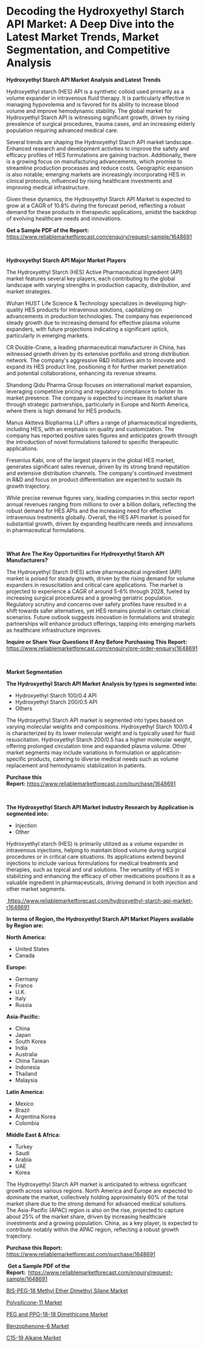 <p><h1>Decoding the Hydroxyethyl Starch API Market: A Deep Dive into the Latest Market Trends, Market Segmentation, and Competitive Analysis</h1></p><p><strong>Hydroxyethyl Starch API Market Analysis and Latest Trends</strong></p>
<p><p>Hydroxyethyl starch (HES) API is a synthetic colloid used primarily as a volume expander in intravenous fluid therapy. It is particularly effective in managing hypovolemia and is favored for its ability to increase blood volume and improve hemodynamic stability. The global market for Hydroxyethyl Starch API is witnessing significant growth, driven by rising prevalence of surgical procedures, trauma cases, and an increasing elderly population requiring advanced medical care. </p><p>Several trends are shaping the Hydroxyethyl Starch API market landscape. Enhanced research and development activities to improve the safety and efficacy profiles of HES formulations are gaining traction. Additionally, there is a growing focus on manufacturing advancements, which promise to streamline production processes and reduce costs. Geographic expansion is also notable; emerging markets are increasingly incorporating HES in clinical protocols, influenced by rising healthcare investments and improving medical infrastructure.</p><p>Given these dynamics, the Hydroxyethyl Starch API Market is expected to grow at a CAGR of 10.8% during the forecast period, reflecting a robust demand for these products in therapeutic applications, amidst the backdrop of evolving healthcare needs and innovations.</p></p>
<p><strong>Get a Sample PDF of the Report:&nbsp;</strong> <a href="https://www.reliablemarketforecast.com/enquiry/request-sample/1648691?utm_campaign=1495&utm_medium=2&utm_source=Github&utm_content=ia&utm_term=15102024&utm_id=hydroxyethyl-starch-api">https://www.reliablemarketforecast.com/enquiry/request-sample/1648691</a></p>
<p>&nbsp;</p>
<p><strong>Hydroxyethyl Starch API Major Market Players</strong></p>
<p><p>The Hydroxyethyl Starch (HES) Active Pharmaceutical Ingredient (API) market features several key players, each contributing to the global landscape with varying strengths in production capacity, distribution, and market strategies.</p><p>Wuhan HUST Life Science & Technology specializes in developing high-quality HES products for intravenous solutions, capitalizing on advancements in production technologies. The company has experienced steady growth due to increasing demand for effective plasma volume expanders, with future projections indicating a significant uptick, particularly in emerging markets.</p><p>CR Double-Crane, a leading pharmaceutical manufacturer in China, has witnessed growth driven by its extensive portfolio and strong distribution network. The company's aggressive R&D initiatives aim to innovate and expand its HES product line, positioning it for further market penetration and potential collaborations, enhancing its revenue streams.</p><p>Shandong Qidu Pharma Group focuses on international market expansion, leveraging competitive pricing and regulatory compliance to bolster its market presence. The company is expected to increase its market share through strategic partnerships, particularly in Europe and North America, where there is high demand for HES products.</p><p>Manus Aktteva Biopharma LLP offers a range of pharmaceutical ingredients, including HES, with an emphasis on quality and customization. The company has reported positive sales figures and anticipates growth through the introduction of novel formulations tailored to specific therapeutic applications.</p><p>Fresenius Kabi, one of the largest players in the global HES market, generates significant sales revenue, driven by its strong brand reputation and extensive distribution channels. The company's continued investment in R&D and focus on product differentiation are expected to sustain its growth trajectory.</p><p>While precise revenue figures vary, leading companies in this sector report annual revenues ranging from millions to over a billion dollars, reflecting the robust demand for HES APIs and the increasing need for effective intravenous treatments globally. Overall, the HES API market is poised for substantial growth, driven by expanding healthcare needs and innovations in pharmaceutical formulations.</p></p>
<p>&nbsp;</p>
<p><strong>What Are The Key Opportunities For Hydroxyethyl Starch API Manufacturers?</strong></p>
<p><p>The Hydroxyethyl Starch (HES) active pharmaceutical ingredient (API) market is poised for steady growth, driven by the rising demand for volume expanders in resuscitation and critical care applications. The market is projected to experience a CAGR of around 5-6% through 2028, fueled by increasing surgical procedures and a growing geriatric population. Regulatory scrutiny and concerns over safety profiles have resulted in a shift towards safer alternatives, yet HES remains pivotal in certain clinical scenarios. Future outlook suggests innovation in formulations and strategic partnerships will enhance product offerings, tapping into emerging markets as healthcare infrastructure improves.</p></p>
<p><strong>Inquire or Share Your Questions If Any Before Purchasing This Report:</strong> <a href="https://www.reliablemarketforecast.com/enquiry/pre-order-enquiry/1648691?utm_campaign=1495&utm_medium=2&utm_source=Github&utm_content=ia&utm_term=15102024&utm_id=hydroxyethyl-starch-api">https://www.reliablemarketforecast.com/enquiry/pre-order-enquiry/1648691</a></p>
<p>&nbsp;</p>
<p><strong>Market Segmentation</strong></p>
<p><strong>The Hydroxyethyl Starch API Market Analysis by types is segmented into:</strong></p>
<p><ul><li>Hydroxyethyl Starch 100/0.4 API</li><li>Hydroxyethyl Starch 200/0.5 API</li><li>Others</li></ul></p>
<p><p>The Hydroxyethyl Starch API market is segmented into types based on varying molecular weights and compositions. Hydroxyethyl Starch 100/0.4 is characterized by its lower molecular weight and is typically used for fluid resuscitation. Hydroxyethyl Starch 200/0.5 has a higher molecular weight, offering prolonged circulation time and expanded plasma volume. Other market segments may include variations in formulation or application-specific products, catering to diverse medical needs such as volume replacement and hemodynamic stabilization in patients.</p></p>
<p><strong>Purchase this Report:&nbsp;</strong><a href="https://www.reliablemarketforecast.com/purchase/1648691?utm_campaign=1495&utm_medium=2&utm_source=Github&utm_content=ia&utm_term=15102024&utm_id=hydroxyethyl-starch-api">https://www.reliablemarketforecast.com/purchase/1648691</a></p>
<p>&nbsp;</p>
<p><strong>The Hydroxyethyl Starch API Market Industry Research by Application is segmented into:</strong></p>
<p><ul><li>Injection</li><li>Other</li></ul></p>
<p><p>Hydroxyethyl starch (HES) is primarily utilized as a volume expander in intravenous injections, helping to maintain blood volume during surgical procedures or in critical care situations. Its applications extend beyond injections to include various formulations for medical treatments and therapies, such as topical and oral solutions. The versatility of HES in stabilizing and enhancing the efficacy of other medications positions it as a valuable ingredient in pharmaceuticals, driving demand in both injection and other market segments.</p></p>
<p><a href="https://www.reliablemarketforecast.com/hydroxyethyl-starch-api-market-r1648691?utm_campaign=1495&utm_medium=2&utm_source=Github&utm_content=ia&utm_term=15102024&utm_id=hydroxyethyl-starch-api">&nbsp;https://www.reliablemarketforecast.com/hydroxyethyl-starch-api-market-r1648691</a></p>
<p><strong>In terms of Region, the Hydroxyethyl Starch API Market Players available by Region are:</strong></p>
<p>
    <p> <strong> North America: </strong>
        <ul>
            <li>United States</li>
            <li>Canada</li>
        </ul>
        </p> 
    <p> <strong> Europe: </strong>
        <ul>
            <li>Germany</li>
            <li>France</li>
            <li>U.K.</li>
            <li>Italy</li>
            <li>Russia</li>
        </ul>
        </p> 
    <p> <strong> Asia-Pacific: </strong>
        <ul>
            <li>China</li>
            <li>Japan</li>
            <li>South Korea</li>
            <li>India</li>
            <li>Australia</li>
            <li>China Taiwan</li>
            <li>Indonesia</li>
            <li>Thailand</li>
            <li>Malaysia</li>
        </ul>
        </p> 
    <p> <strong> Latin America: </strong>
        <ul>
            <li>Mexico</li>
            <li>Brazil</li>
            <li>Argentina Korea</li>
            <li>Colombia</li>
        </ul>
        </p> 
    <p> <strong> Middle East & Africa: </strong>
        <ul>
            <li>Turkey</li>
            <li>Saudi</li>
            <li>Arabia</li>
            <li>UAE</li>
            <li>Korea</li>
        </ul>
    </p>
    </p>
<p><p>The Hydroxyethyl Starch API market is anticipated to witness significant growth across various regions. North America and Europe are expected to dominate the market, collectively holding approximately 60% of the total market share due to the strong demand for advanced medical solutions. The Asia-Pacific (APAC) region is also on the rise, projected to capture about 25% of the market share, driven by increasing healthcare investments and a growing population. China, as a key player, is expected to contribute notably within the APAC region, reflecting a robust growth trajectory.</p></p>
<p><strong>Purchase this Report: </strong><a href="https://www.reliablemarketforecast.com/purchase/1648691?utm_campaign=1495&utm_medium=2&utm_source=Github&utm_content=ia&utm_term=15102024&utm_id=hydroxyethyl-starch-api">https://www.reliablemarketforecast.com/purchase/1648691</a></p>
<p>&nbsp;<strong>Get a Sample PDF of the Report:&nbsp;&nbsp;</strong><a href="https://www.reliablemarketforecast.com/enquiry/request-sample/1648691?utm_campaign=1495&utm_medium=2&utm_source=Github&utm_content=ia&utm_term=15102024&utm_id=hydroxyethyl-starch-api">https://www.reliablemarketforecast.com/enquiry/request-sample/1648691</a></p>
<p><strong></strong></p>
<p><p><a href="https://www.linkedin.com/pulse/top-trends-transforming-bis-peg-18-methyl-ether-dimethyl-silane-t11nf?utm_campaign=1495&utm_medium=2&utm_source=Github&utm_content=ia&utm_term=15102024&utm_id=hydroxyethyl-starch-api">BIS-PEG-18 Methyl Ether Dimethyl Silane Market</a></p><p><a href="https://www.linkedin.com/pulse/polysilicone-11-market-size-share-analysis-growth-trends-wtphe?trk=public_post_embed_feed-article-content&utm_campaign=1495&utm_medium=2&utm_source=Github&utm_content=ia&utm_term=15102024&utm_id=hydroxyethyl-starch-api">Polysilicone-11 Market</a></p><p><a href="https://www.linkedin.com/pulse/peg-ppg-18-18-dimethicone-market-size-share-analysis--xl3me?trk=public_post_embed_feed-article-content&utm_campaign=1495&utm_medium=2&utm_source=Github&utm_content=ia&utm_term=15102024&utm_id=hydroxyethyl-starch-api">PEG and PPG-18-18 Dimethicone Market</a></p><p><a href="https://www.linkedin.com/pulse/charting-future-comprehensive-analysis-global-benzophenone-6-hx7xf?utm_campaign=1495&utm_medium=2&utm_source=Github&utm_content=ia&utm_term=15102024&utm_id=hydroxyethyl-starch-api">Benzophenone-6 Market</a></p><p><a href="https://www.linkedin.com/pulse/global-c15-19-alkane-market-analysis-trends-forecasts-growth-zrome?trk=public_post_embed_feed-article-content&utm_campaign=1495&utm_medium=2&utm_source=Github&utm_content=ia&utm_term=15102024&utm_id=hydroxyethyl-starch-api">C15-19 Alkane Market</a></p></p>